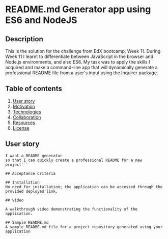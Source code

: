 # README.md Generator app using ES6 and NodeJS

## Description 

This is the solution for the challenge from EdX bootcamp, Week 11. 
During Week 11 I learnt to differentiate between JavaScript in the browser and Node.js environments, and also ES6. 
My task was to apply the skills I acquired and make a command-line app that will dynamically generate a professional README file from a user's input using the Inquirer package.

## Table of contents
1. [User story](#user_story)
2. [Motivation](#motivation)
3. [Technologies](#technologies)
4. [Collaboration](#collaboration )
5. [Resources](#resources)
6. [License](#license)

## User story

```As a developer, 
I want a README generator
so that I can quickly create a professional README for a new project```

## Acceptance Criteria

## Installation 
No need for installation; the application can be accessed through the provided deployed link.

## Video 

A walkthrough video demonstrating the functionality of the application.

## Sample README.md
A sample README.md file for a project repository generated using your application

